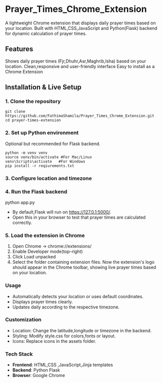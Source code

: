 # Prayer_Times_Chrome_Extension
A lightweight Chrome extension that displays daily prayer times based on your location.
Built with HTML,CSS,JavaScript and Python(Flask) backend for dynamic calculation of prayer times.

## Features
Shows daily prayer times (Fjr,Dhuhr,Asr,Maghrib,Isha) based on your location.
Clean,responsive and user-friendly interface
Easy to install as a Chrome Extension

## Installation & Live Setup

### 1. Clone the repository

  ```
git clone https://github.com/FathimaShamila/Prayer_Times_Chrome_Extension.git
cd prayer-times-extension
```

### 2. Set up Python environment

Optional but recommended for Flask backend.

```
python -m venv venv
source venv/bin/activate #For Mac/Linux
venv\Scripts\activate   #For Windows
pip install -r reqiurements.txt
```

### 3. Configure location and timezone



### 4. Run the Flask backend

python app.py
- By default,Flask will run on https://127.0.1:5000/.
- Open this in your browser to test that prayer times are calculated correctly.

### 5. Load the extension in Chrome

1. Open Chrome -> chrome://extensions/
2. Enable Developer mode(top-right)
3. Click Load unpacked
4. Select the folder containing extension files.
   Now the extension's logo should appear in the Chrome toolbar, showing live prayer times based on your location.


### Usage

- Automatically detects your location or uses default coordinates.
- Displays prayer times clearly.
- Updates daily according to the respective timezone.


### Customization

- Location: Change the latitude,longitude or timezone in the backend.
- Styling: Modify style.css for colors,fonts or layout.
- Icons: Replace icons in the assets folder.

### Tech Stack
- **Frontend**: HTML,CSS ,JavaScript,Jinja templates
- **Backend**: Python Flask
- **Browser**: Google Chrome 



